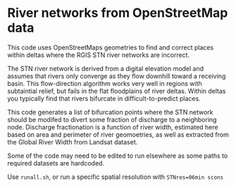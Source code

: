 # River networks from OpenStreetMap data

This code uses OpenStreetMaps geometries to find and correct places within deltas where the RGIS STN  river networks are incorrect.

The STN river network is derived from a digital elevation model and assumes that rivers only converge as they flow downhill toward a receiving basin. This flow-direction algorithm works very well in regions with subtaintial relief, but fails in the flat floodplains of river deltas. Within deltas you typically find that rivers bifurcate in difficult-to-predict places.

This code generates a list of bifurcation points where the STN network should be modifed to divert some fraction of discharge to a neighboring node. Discharge fractionation is a function of river width, estimated here based on area and perimeter of river geomoetries, as well as extracted from the Global River Width from Landsat dataset.

Some of the code may need to be edited to run elsewhere as some paths to required datasets are hardcoded.

Use `runall.sh`, or run a specific spatial resolution with `STNres=06min scons`
